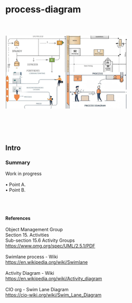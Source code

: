 # process-diagram
<br>

##
<img src="./images/process-diagram-main.jpg" align="center" width=75% height=75%>

##

<br>
<br>
<br>

## Intro
### Summary
Work in progress <br>
 <br>
• Point A.  <br>
•	Point B.  <br>
<br>
<br>
<br>
#### References
Object Management Group  <br>
Section 15. Activities<br>
Sub-section 15.6 Activity Groups<br>
https://www.omg.org/spec/UML/2.5.1/PDF<br>
<br>
Swimlane process - Wiki <br>
https://en.wikipedia.org/wiki/Swimlane <br>
<br>
Activity Diagram - Wiki <br>
https://en.wikipedia.org/wiki/Activity_diagram <br>
<br>
CIO org - Swim Lane Diagram <br>
https://cio-wiki.org/wiki/Swim_Lane_Diagram <br>
<br>
<br>
<br>
